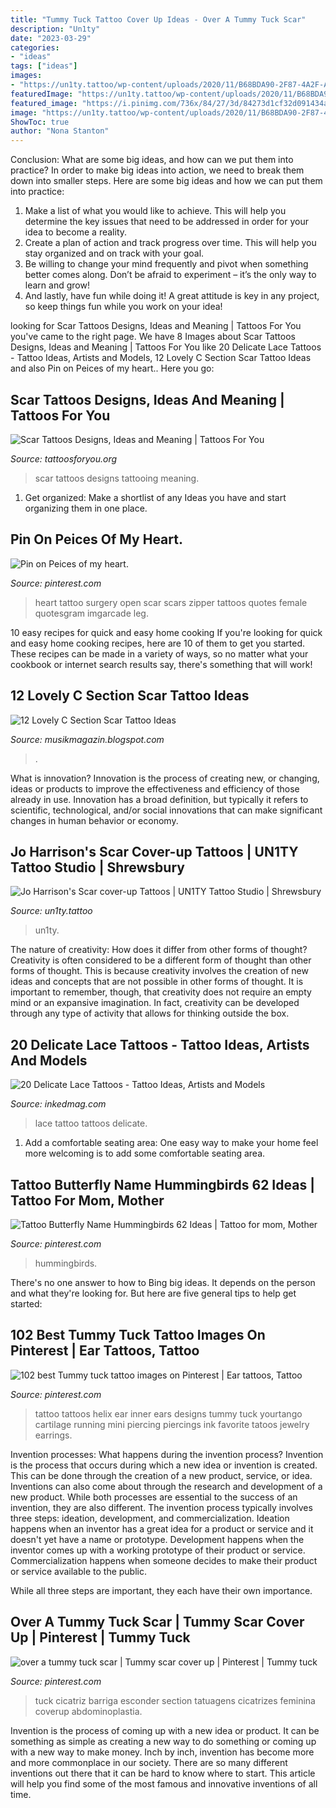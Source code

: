 ```yaml
---
title: "Tummy Tuck Tattoo Cover Up Ideas - Over A Tummy Tuck Scar"
description: "Un1ty"
date: "2023-03-29"
categories:
- "ideas"
tags: ["ideas"]
images:
- "https://un1ty.tattoo/wp-content/uploads/2020/11/B68BDA90-2F87-4A2F-AFAD-E416DB674CEB-scaled.jpeg"
featuredImage: "https://un1ty.tattoo/wp-content/uploads/2020/11/B68BDA90-2F87-4A2F-AFAD-E416DB674CEB-scaled.jpeg"
featured_image: "https://i.pinimg.com/736x/84/27/3d/84273d1cf32d091434aed639c07c4c42--scar-tattoo-tatoo.jpg"
image: "https://un1ty.tattoo/wp-content/uploads/2020/11/B68BDA90-2F87-4A2F-AFAD-E416DB674CEB-scaled.jpeg"
ShowToc: true
author: "Nona Stanton"
---
```



Conclusion: What are some big ideas, and how can we put them into practice?
In order to make big ideas into action, we need to break them down into smaller steps. Here are some big ideas and how we can put them into practice:
1. Make a list of what you would like to achieve. This will help you determine the key issues that need to be addressed in order for your idea to become a reality.
2. Create a plan of action and track progress over time. This will help you stay organized and on track with your goal.
3. Be willing to change your mind frequently and pivot when something better comes along. Don’t be afraid to experiment – it’s the only way to learn and grow!
4. And lastly, have fun while doing it! A great attitude is key in any project, so keep things fun while you work on your idea!

	

		
looking for Scar Tattoos Designs, Ideas and Meaning | Tattoos For You you've came to the right page. We have 8 Images about Scar Tattoos Designs, Ideas and Meaning | Tattoos For You like 20 Delicate Lace Tattoos - Tattoo Ideas, Artists and Models, 12 Lovely C Section Scar Tattoo Ideas and also Pin on Peices of my heart.. Here you go:
		
    
## Scar Tattoos Designs, Ideas And Meaning | Tattoos For You

<img loading=lazy src="http://www.tattoosforyou.org/wp-content/uploads/2013/11/Scar-Tattooing.jpg" onerror="this.onerror=null;this.src='https://tse4.mm.bing.net/th?id=OIP.Nu5mmLdtbfzWUACK9gMSTAHaFj&amp;pid=15.1';" alt="Scar Tattoos Designs, Ideas and Meaning | Tattoos For You">

_Source: tattoosforyou.org_

>scar tattoos designs tattooing meaning. 

	

1. Get organized: Make a shortlist of any Ideas you have and start organizing them in one place.

    
## Pin On Peices Of My Heart.

<img loading=lazy src="https://i.pinimg.com/736x/84/27/3d/84273d1cf32d091434aed639c07c4c42--scar-tattoo-tatoo.jpg" onerror="this.onerror=null;this.src='https://tse1.mm.bing.net/th?id=OIP.9eMkZhK1FtqogC7ooyyt2wHaOP&amp;pid=15.1';" alt="Pin on Peices of my heart.">

_Source: pinterest.com_

>heart tattoo surgery open scar scars zipper tattoos quotes female quotesgram imgarcade leg. 

	

10 easy recipes for quick and easy home cooking
If you're looking for quick and easy home cooking recipes, here are 10 of them to get you started. These recipes can be made in a variety of ways, so no matter what your cookbook or internet search results say, there's something that will work!

    
## 12 Lovely C Section Scar Tattoo Ideas

<img loading=lazy src="https://lh5.googleusercontent.com/proxy/UkpHZB8apCQXxTV1sedBE7WaApxwGKZkdpiFth1iVHHgSnd4l7NKk7kFEInqxj88h1PJrXaY6ATaanMQhfNBCoCBskDOaj7tJJRG6WzGWYSTsrBLKxfpnsVetu_QigHdJ3VsIewnoKBnOovfP29F9_H1PQngoqQ=w1200-h630-p-k-no-nu" onerror="this.onerror=null;this.src='https://tse2.mm.bing.net/th?id=OIP.7HZRlifyYWahl5ue_bzKjwHaD4&amp;pid=15.1';" alt="12 Lovely C Section Scar Tattoo Ideas">

_Source: musikmagazin.blogspot.com_

>. 

	

What is innovation?
Innovation is the process of creating new, or changing, ideas or products to improve the effectiveness and efficiency of those already in use. Innovation has a broad definition, but typically it refers to scientific, technological, and/or social innovations that can make significant changes in human behavior or economy.

    
## Jo Harrison&#039;s Scar Cover-up Tattoos | UN1TY Tattoo Studio | Shrewsbury

<img loading=lazy src="https://un1ty.tattoo/wp-content/uploads/2020/11/B68BDA90-2F87-4A2F-AFAD-E416DB674CEB-scaled.jpeg" onerror="this.onerror=null;this.src='https://tse1.mm.bing.net/th?id=OIP.HruoX15fxFR8kx75aF_B-wHaFj&amp;pid=15.1';" alt="Jo Harrison&#039;s Scar cover-up Tattoos | UN1TY Tattoo Studio | Shrewsbury">

_Source: un1ty.tattoo_

>un1ty. 

	

The nature of creativity: How does it differ from other forms of thought?
Creativity is often considered to be a different form of thought than other forms of thought. This is because creativity involves the creation of new ideas and concepts that are not possible in other forms of thought. It is important to remember, though, that creativity does not require an empty mind or an expansive imagination. In fact, creativity can be developed through any type of activity that allows for thinking outside the box.

    
## 20 Delicate Lace Tattoos - Tattoo Ideas, Artists And Models

<img loading=lazy src="https://www.inkedmag.com/.image/t_share/MTU5MDMyNjM2Nzk4NTQzNTA5/lace-tattoo-with-a-lock-and-key.png" onerror="this.onerror=null;this.src='https://tse1.mm.bing.net/th?id=OIP.StkLzNIBD6JG-9B0Og3xhwHaFF&amp;pid=15.1';" alt="20 Delicate Lace Tattoos - Tattoo Ideas, Artists and Models">

_Source: inkedmag.com_

>lace tattoo tattoos delicate. 

	

1. Add a comfortable seating area: One easy way to make your home feel more welcoming is to add some comfortable seating area.

    
## Tattoo Butterfly Name Hummingbirds 62 Ideas | Tattoo For Mom, Mother

<img loading=lazy src="https://i.pinimg.com/736x/5e/6c/d6/5e6cd6cd48d71bc8a43ba88235f79032.jpg" onerror="this.onerror=null;this.src='https://tse3.mm.bing.net/th?id=OIP.4DLIYZlZHxrmi7G9O01ohwAAAA&amp;pid=15.1';" alt="Tattoo Butterfly Name Hummingbirds 62 Ideas | Tattoo for mom, Mother">

_Source: pinterest.com_

>hummingbirds. 

	

There's no one answer to how to Bing big ideas. It depends on the person and what they're looking for. But here are five general tips to help get started: 

    
## 102 Best Tummy Tuck Tattoo Images On Pinterest | Ear Tattoos, Tattoo

<img loading=lazy src="https://i.pinimg.com/736x/f7/99/6f/f7996f33437ae5277a3f6357fb3a9567--helix-ear-helix-tattoo-ear.jpg" onerror="this.onerror=null;this.src='https://tse4.mm.bing.net/th?id=OIP.v1HemwwZiNxEHg20hd022gAAAA&amp;pid=15.1';" alt="102 best Tummy tuck tattoo images on Pinterest | Ear tattoos, Tattoo">

_Source: pinterest.com_

>tattoo tattoos helix ear inner ears designs tummy tuck yourtango cartilage running mini piercing piercings ink favorite tatoos jewelry earrings. 

	

Invention processes: What happens during the invention process?
Invention is the process that occurs during which a new idea or invention is created. This can be done through the creation of a new product, service, or idea. Inventions can also come about through the research and development of a new product. While both processes are essential to the success of an invention, they are also different. 
The invention process typically involves three steps: ideation, development, and commercialization. Ideation happens when an inventor has a great idea for a product or service and it doesn't yet have a name or prototype. Development happens when the inventor comes up with a working prototype of their product or service. Commercialization happens when someone decides to make their product or service available to the public. 

While all three steps are important, they each have their own importance.

    
## Over A Tummy Tuck Scar | Tummy Scar Cover Up | Pinterest | Tummy Tuck

<img loading=lazy src="https://s-media-cache-ak0.pinimg.com/736x/94/ff/6f/94ff6f1e0180d11dc7cb22b3638ca3fe.jpg" onerror="this.onerror=null;this.src='https://tse4.mm.bing.net/th?id=OIP.TDqqceNp4CQuucyHxa8_6wHaEw&amp;pid=15.1';" alt="over a tummy tuck scar | Tummy scar cover up | Pinterest | Tummy tuck">

_Source: pinterest.com_

>tuck cicatriz barriga esconder section tatuagens cicatrizes feminina coverup abdominoplastia. 

	

Invention is the process of coming up with a new idea or product. It can be something as simple as creating a new way to do something or coming up with a new way to make money. Inch by inch, invention has become more and more commonplace in our society. There are so many different inventions out there that it can be hard to know where to start. This article will help you find some of the most famous and innovative inventions of all time.

